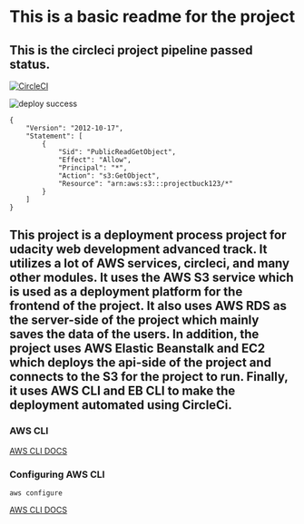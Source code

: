 <h1>This is a basic readme for the project</h1>

<h2>This is the circleci project pipeline passed status.</h2>

[![CircleCI](https://dl.circleci.com/status-badge/img/gh/SO-HYBE/udagram-app-final/tree/master.svg?style=svg)](https://dl.circleci.com/status-badge/redirect/gh/SO-HYBE/udagram-app-final/tree/master)

![deploy success](https://user-images.githubusercontent.com/44274982/187818053-6c0aa7e7-1192-4599-850e-e402afe3020c.PNG)


```
{
    "Version": "2012-10-17",
    "Statement": [
        {
            "Sid": "PublicReadGetObject",
            "Effect": "Allow",
            "Principal": "*",
            "Action": "s3:GetObject",
            "Resource": "arn:aws:s3:::projectbuck123/*"
        }
    ]
}

```
<h2>This project is a deployment process project for udacity web development advanced track. It utilizes a lot of AWS services, circleci, and many other modules. It uses the AWS S3 service which is used as a deployment platform for the frontend of the project. It also uses AWS RDS as the server-side of the project which mainly saves the data of the users. In addition, the project uses AWS Elastic Beanstalk and EC2 which deploys the api-side of the project and connects to the S3 for the project to run. Finally, it uses AWS CLI and EB CLI to make the deployment automated using CircleCi.</h2>

<h3>AWS CLI</h3>
<a href="https://docs.aws.amazon.com/cli/latest/userguide/getting-started-install.html" target="_blank">AWS CLI DOCS</a>

<h3>Configuring AWS CLI</h3>

```
aws configure
```
<a href="https://docs.aws.amazon.com/cli/latest/userguide/cli-chap-configure.html" target="_blank">AWS CLI DOCS</a>



